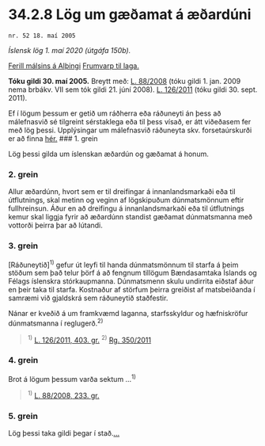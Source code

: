 # 34.2.8 Lög um gæðamat á æðardúni

`nr. 52 18. maí 2005`

_Íslensk lög 1. maí 2020 (útgáfa 150b)._

[Ferill málsins á Alþingi](https://www.althingi.is/thingstorf/thingmalalistar-eftir-thingum/ferill/?ltg=131&mnr=670)
[Frumvarp til laga.](https://www.althingi.is/altext/131/s/1022.html)

**Tóku gildi 30. maí 2005.**
Breytt með:
[L. 88/2008](https://althingi.is/altext/stjt/2008.088.html) (tóku gildi 1. jan. 2009 nema brbákv. VII sem tók gildi 21. júní 2008).
[L. 126/2011](https://althingi.is/altext/stjt/2011.126.html) (tóku gildi 30. sept. 2011).

Ef í lögum þessum er getið um ráðherra eða ráðuneyti án þess að málefnasvið sé tilgreint sérstaklega eða til þess vísað, er átt viðeðasem fer með lög þessi. Upplýsingar um málefnasvið ráðuneyta skv. forsetaúrskurði er að finna [hér.](2018119.md) ### 1. grein

Lög þessi gilda um íslenskan æðardún og gæðamat á honum.

### 2. grein

Allur æðardúnn, hvort sem er til dreifingar á innanlandsmarkaði eða til útflutnings, skal metinn og veginn af lögskipuðum dúnmatsmönnum eftir fullhreinsun. Áður en að dreifingu á innanlandsmarkaði eða til útflutnings kemur skal liggja fyrir að æðardúnn standist gæðamat dúnmatsmanna með vottorði þeirra þar að lútandi.

### 3. grein

[Ráðuneytið]<sup>1)</sup> gefur út leyfi til handa dúnmatsmönnum til starfa á þeim stöðum sem það telur þörf á að fengnum tillögum Bændasamtaka Íslands og Félags íslenskra stórkaupmanna. Dúnmatsmenn skulu undirrita eiðstaf áður en þeir taka til starfa. Kostnaður af störfum þeirra greiðist af matsbeiðanda í samræmi við gjaldskrá sem ráðuneytið staðfestir.

Nánar er kveðið á um framkvæmd laganna, starfsskyldur og hæfniskröfur dúnmatsmanna í reglugerð.<sup>2)</sup> 

> <sup>1)</sup> [L. 126/2011, 403. gr.](https://althingi.is/altext/stjt/2011.126.html) <sup>2)</sup> [Rg. 350/2011](https://althingi.ishttps://www.reglugerd.is/reglugerdir/allar/nr/350-2011)

### 4. grein

Brot á lögum þessum varða sektum …<sup>1)</sup> 

> <sup>1)</sup> [L. 88/2008, 233. gr.](https://althingi.is/altext/stjt/2008.088.html#G233)

### 5. grein

Lög þessi taka gildi þegar í stað.[…](https://www.althingi.is/lagasafn/leidbeiningar/)
